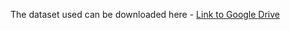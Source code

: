 
The dataset used can be downloaded here - [Link to Google Drive](https://drive.google.com/drive/folders/1-K-RnVyz7HSJbcbXqxf5kFdzU45-RMl7?usp=share_link)
